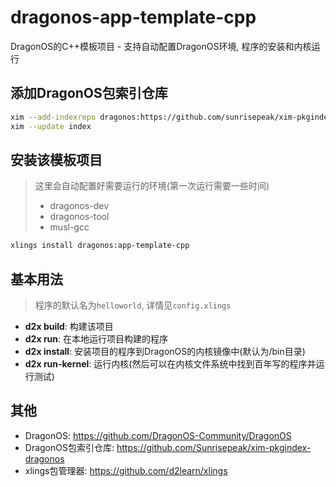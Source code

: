 # dragonos-app-template-cpp

DragonOS的C++模板项目 - 支持自动配置DragonOS环境, 程序的安装和内核运行

## 添加DragonOS包索引仓库

```bash
xim --add-indexrepo dragonos:https://github.com/sunrisepeak/xim-pkgindex-dragonos.git
xim --update index
```

## 安装该模板项目

> 这里会自动配置好需要运行的环境(第一次运行需要一些时间)
> - dragonos-dev
> - dragonos-tool
> - musl-gcc

```bash
xlings install dragonos:app-template-cpp
```

## 基本用法

> 程序的默认名为`helloworld`, 详情见`config.xlings`

- **d2x build**: 构建该项目
- **d2x run**: 在本地运行项目构建的程序
- **d2x install**: 安装项目的程序到DragonOS的内核镜像中(默认为/bin目录)
- **d2x run-kernel**: 运行内核(然后可以在内核文件系统中找到百年写的程序并运行测试)

## 其他

- DragonOS: https://github.com/DragonOS-Community/DragonOS
- DragonOS包索引仓库: https://github.com/Sunrisepeak/xim-pkgindex-dragonos
- xlings包管理器: https://github.com/d2learn/xlings